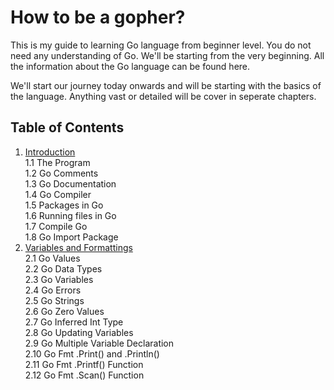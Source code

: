 # How to be a gopher?

This is my guide to learning Go language from beginner level. You do not need any understanding of Go. We'll be starting from the very beginning. All the information about the Go language can be found here.

We'll start our journey today onwards and will be starting with the basics of the language. Anything vast or detailed will be cover in seperate chapters.

## Table of Contents
1. [Introduction](Chapters/Chapter-1-Introduction/chapter-1-introduction.md)<br>
    1.1 The Program<br/>
    1.2 Go Comments<br/>
    1.3 Go Documentation<br/>
    1.4 Go Compiler<br/>
    1.5 Packages in Go<br/>
    1.6 Running files in Go<br/>
    1.7 Compile Go<br/>
    1.8 Go Import Package<br/>
2. [Variables and Formattings](Chapters/Chapter-2-Variables-and-Formatting/chapter-2-variables-and-formattings.md) <br/>
    2.1 Go Values <br/>
    2.2 Go Data Types <br/>
    2.3 Go Variables <br/>
    2.4 Go Errors <br/>
    2.5 Go Strings <br/>
    2.6 Go Zero Values <br/>
    2.7 Go Inferred Int Type <br/>
    2.8 Go Updating Variables <br/>
    2.9 Go Multiple Variable Declaration <br/>
    2.10 Go Fmt .Print() and .Println() <br/>
    2.11 Go Fmt .Printf() Function <br/>
    2.12 Go Fmt .Scan() Function <br/>

